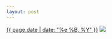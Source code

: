 ```yaml
---
layout: post
---
```


<p>
  <time><a href="/433">{{ page.date | date: "%e %B, %Y" }}</a></time>
  <a href="/433"><img src="{{ site.assets_url }}/433-419.jpg" srcset="{{ site.assets_url }}/433-838.jpg 838w, {{ site.assets_url }}/433-628.jpg 628w, {{ site.assets_url }}/433-419.jpg 419w, {{ site.assets_url }}/433-210.jpg 210w" sizes="(min-width: 700px) 50vw, calc(100vw - 2rem)" /></a>
</p>
